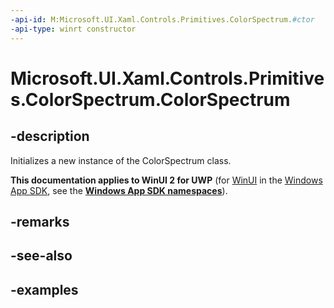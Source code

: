 ```yaml
---
-api-id: M:Microsoft.UI.Xaml.Controls.Primitives.ColorSpectrum.#ctor
-api-type: winrt constructor
---
```

<!-- Method syntax.
public ColorSpectrum.ColorSpectrum()
-->

# Microsoft.UI.Xaml.Controls.Primitives.ColorSpectrum.ColorSpectrum


## -description

Initializes a new instance of the ColorSpectrum class.


**This documentation applies to WinUI 2 for UWP** (for [WinUI](/windows/apps/winui/winui3/) in the [Windows App SDK](/windows/apps/windows-app-sdk/), see the **[Windows App SDK namespaces](/windows/windows-app-sdk/api/winrt/)**).

## -remarks


## -see-also


## -examples


